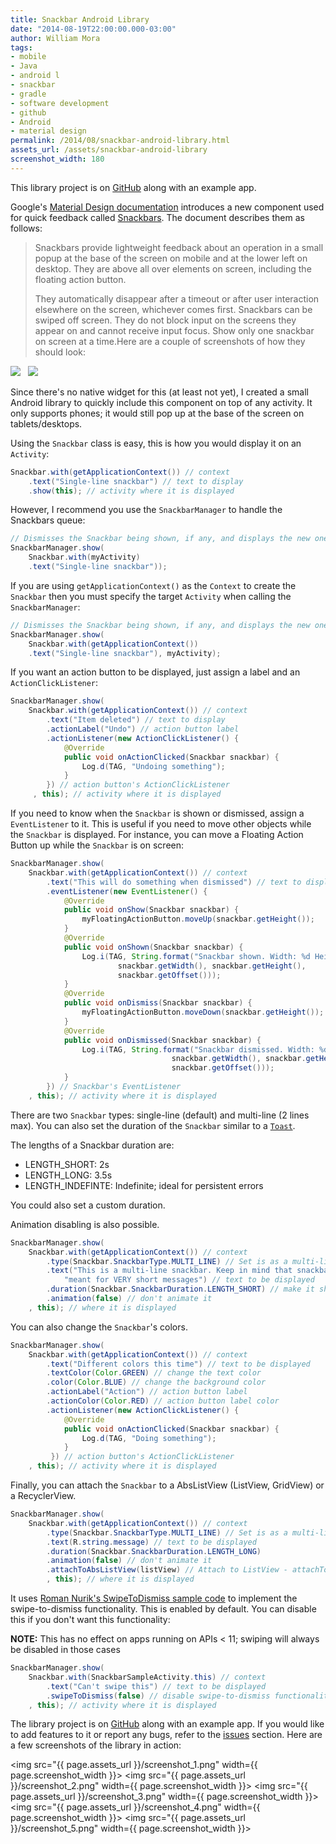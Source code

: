 ```yaml
--- 
title: Snackbar Android Library
date: "2014-08-19T22:00:00.000-03:00"
author: William Mora
tags: 
- mobile
- Java
- android l
- snackbar
- gradle
- software development
- github
- Android
- material design
permalink: /2014/08/snackbar-android-library.html
assets_url: /assets/snackbar-android-library
screenshot_width: 180
---
```


This library project is on [GitHub](https://github.com/nispok/snackbar) along with an example app.

Google's [Material Design documentation](http://www.google.com/design/spec/material-design/introduction.html) introduces a new component used for quick feedback called [Snackbars](http://www.google.com/design/spec/components/snackbars-and-toasts.html). The document describes them as follows:
<!--more-->

> Snackbars provide lightweight feedback about an operation in a small popup at the base of the screen on mobile and at the lower left on desktop. They are above all over elements on screen, including the floating action button. 
> 
> They automatically disappear after a timeout or after user interaction elsewhere on the screen, whichever comes first. Snackbars can be swiped off screen. They do not block input on the screens they appear on and cannot receive input focus. Show only one snackbar on screen at a time.Here are a couple of screenshots of how they should look:

[![](//3.bp.blogspot.com/-SSic6M1r-Zk/U_PGY8ekgYI/AAAAAAAAGxw/oKA_Hb2jt3E/s320/components-toasts-specs-spec_toast_03_1_large_mdpi.png)](//3.bp.blogspot.com/-SSic6M1r-Zk/U_PGY8ekgYI/AAAAAAAAGxw/oKA_Hb2jt3E/s1600/components-toasts-specs-spec_toast_03_1_large_mdpi.png)&nbsp; &nbsp;[![](//3.bp.blogspot.com/-Bt2HjtFWpFc/U_PGhBOnoZI/AAAAAAAAGx4/eCzIRXEUPIs/s320/components-toasts-specs-spec_toast_03_2_large_mdpi.png)](//3.bp.blogspot.com/-Bt2HjtFWpFc/U_PGhBOnoZI/AAAAAAAAGx4/eCzIRXEUPIs/s1600/components-toasts-specs-spec_toast_03_2_large_mdpi.png)

Since there's no native widget for this (at least not yet), I created a small Android library to quickly include this component on top of any activity. It only supports phones; it would still pop up at the base of the screen on tablets/desktops. 

Using the `Snackbar` class is easy, this is how you would display it on an `Activity`:

```java
Snackbar.with(getApplicationContext()) // context
    .text("Single-line snackbar") // text to display
    .show(this); // activity where it is displayed
```
However, I recommend you use the `SnackbarManager` to handle the Snackbars queue:

```java
// Dismisses the Snackbar being shown, if any, and displays the new one
SnackbarManager.show(
    Snackbar.with(myActivity)
    .text("Single-line snackbar"));
```
If you are using `getApplicationContext()` as the `Context` to create the `Snackbar` then you must
specify the target `Activity` when calling the `SnackbarManager`:

```java
// Dismisses the Snackbar being shown, if any, and displays the new one
SnackbarManager.show(
    Snackbar.with(getApplicationContext())
    .text("Single-line snackbar"), myActivity);
```
If you want an action button to be displayed, just assign a label and an `ActionClickListener`:

```java
SnackbarManager.show(
    Snackbar.with(getApplicationContext()) // context
        .text("Item deleted") // text to display
        .actionLabel("Undo") // action button label
        .actionListener(new ActionClickListener() {
            @Override
            public void onActionClicked(Snackbar snackbar) {
                Log.d(TAG, "Undoing something");
            }
        }) // action button's ActionClickListener
     , this); // activity where it is displayed
```
If you need to know when the `Snackbar` is shown or dismissed, assign a `EventListener` to it.
This is useful if you need to move other objects while the `Snackbar` is displayed. For instance,
you can move a Floating Action Button up while the `Snackbar` is on screen:

```java
SnackbarManager.show(
    Snackbar.with(getApplicationContext()) // context
        .text("This will do something when dismissed") // text to display
        .eventListener(new EventListener() {
            @Override
            public void onShow(Snackbar snackbar) {
                myFloatingActionButton.moveUp(snackbar.getHeight());
            }
            @Override
            public void onShown(Snackbar snackbar) {
                Log.i(TAG, String.format("Snackbar shown. Width: %d Height: %d Offset: %d",
                        snackbar.getWidth(), snackbar.getHeight(),
                        snackbar.getOffset()));
            }
            @Override
            public void onDismiss(Snackbar snackbar) {
                myFloatingActionButton.moveDown(snackbar.getHeight());
            }
            @Override
            public void onDismissed(Snackbar snackbar) {
                Log.i(TAG, String.format("Snackbar dismissed. Width: %d Height: %d Offset: %d",
                                    snackbar.getWidth(), snackbar.getHeight(),
                                    snackbar.getOffset()));
            }
        }) // Snackbar's EventListener
    , this); // activity where it is displayed
```
There are two `Snackbar` types: single-line (default) and multi-line (2 lines max). You can also set
the duration of the `Snackbar` similar to a
<a href="http://developer.android.com/reference/android/widget/Toast.html">`Toast`</a>.

The lengths of a Snackbar duration are:
* LENGTH_SHORT: 2s
* LENGTH_LONG: 3.5s
* LENGTH_INDEFINTE: Indefinite; ideal for persistent errors

You could also set a custom duration.

Animation disabling is also possible.

```java
SnackbarManager.show(
    Snackbar.with(getApplicationContext()) // context
        .type(Snackbar.SnackbarType.MULTI_LINE) // Set is as a multi-line snackbar
        .text("This is a multi-line snackbar. Keep in mind that snackbars are " +
            "meant for VERY short messages") // text to be displayed
        .duration(Snackbar.SnackbarDuration.LENGTH_SHORT) // make it shorter
        .animation(false) // don't animate it
    , this); // where it is displayed
```
You can also change the `Snackbar`'s colors.

```java
SnackbarManager.show(
    Snackbar.with(getApplicationContext()) // context
        .text("Different colors this time") // text to be displayed
        .textColor(Color.GREEN) // change the text color
        .color(Color.BLUE) // change the background color
        .actionLabel("Action") // action button label
        .actionColor(Color.RED) // action button label color
        .actionListener(new ActionClickListener() {
            @Override
            public void onActionClicked(Snackbar snackbar) {
                Log.d(TAG, "Doing something");
            }
         }) // action button's ActionClickListener
    , this); // activity where it is displayed
```
Finally, you can attach the `Snackbar` to a AbsListView (ListView, GridView) or a RecyclerView.

```java
SnackbarManager.show(
    Snackbar.with(getApplicationContext()) // context
        .type(Snackbar.SnackbarType.MULTI_LINE) // Set is as a multi-line snackbar
        .text(R.string.message) // text to be displayed
        .duration(Snackbar.SnackbarDuration.LENGTH_LONG)
        .animation(false) // don't animate it
        .attachToAbsListView(listView) // Attach to ListView - attachToRecyclerView() is for RecyclerViews
        , this); // where it is displayed
```
It uses [Roman Nurik's SwipeToDismiss sample code](https://github.com/romannurik/android-swipetodismiss)
to implement the swipe-to-dismiss functionality. This is enabled by default. You can disable this if
you don't want this functionality:

**NOTE:** This has no effect on apps running on APIs < 11; swiping will always be disabled in those cases

```java
SnackbarManager.show(
    Snackbar.with(SnackbarSampleActivity.this) // context
        .text("Can't swipe this") // text to be displayed
        .swipeToDismiss(false) // disable swipe-to-dismiss functionality
    , this); // activity where it is displayed
```

The library project is on [GitHub](https://github.com/nispok/snackbar) along with an example app. If you would like to add features to it or report any bugs, refer to the [issues](https://github.com/nispok/snackbar/issues) section.
Here are a few screenshots of the library in action:

<img src="{{ page.assets_url }}/screenshot_1.png" width={{ page.screenshot_width }}>
<img src="{{ page.assets_url }}/screenshot_2.png" width={{ page.screenshot_width }}>
<img src="{{ page.assets_url }}/screenshot_3.png" width={{ page.screenshot_width }}>
<img src="{{ page.assets_url }}/screenshot_4.png" width={{ page.screenshot_width }}>
<img src="{{ page.assets_url }}/screenshot_5.png" width={{ page.screenshot_width }}>